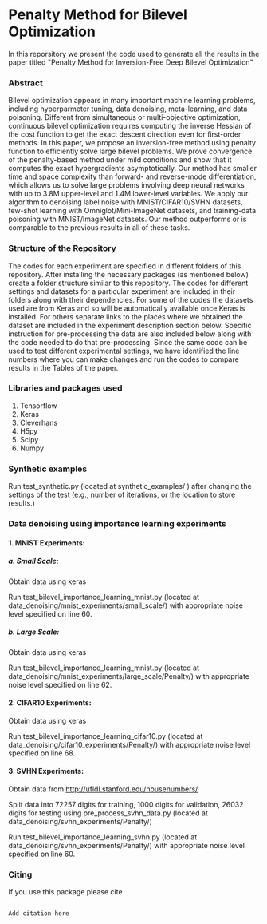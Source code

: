 # Penalty Method for Bilevel Optimization

In this reporsitory we present the code used to generate all the results in the paper titled "Penalty Method for Inversion-Free Deep Bilevel Optimization"

### Abstract
Bilevel optimization appears in many important machine learning problems, including hyperparmeter tuning, data denoising,  meta-learning, and data poisoning. Different from simultaneous or multi-objective optimization, continuous bilevel optimization requires computing the inverse Hessian of the cost function to get the exact descent direction even for first-order methods. In this paper, we propose an inversion-free method using penalty function to efficiently solve large bilevel problems. We prove convergence of the penalty-based method under mild conditions and show that it computes the exact hypergradients asymptotically. Our method has smaller time and space complexity than forward- and reverse-mode differentiation, which allows us to solve large problems involving deep neural networks with up to 3.8M  upper-level and 1.4M lower-level variables. We apply our algorithm to denoising label noise with MNIST/CIFAR10/SVHN datasets, few-shot learning with Omniglot/Mini-ImageNet datasets, and training-data  poisoning with MNIST/ImageNet datasets. Our method outperforms or is comparable to the previous results in all of these tasks.

### Structure of the Repository
The codes for each experiment are specified in different folders of this repository. After installing the necessary packages (as mentioned below) create a folder structure similar to this repository. The codes for different settings and datasets for a particular experiment are included in their folders along with their dependencies. For some of the codes the datasets used are from Keras and so will be automatically available once Keras is installed. For others separate links to the places where we obtained the dataset are included in the experiment description section below. Specific instruction for pre-processing the data are also included below along with the code needed to do that pre-processing. Since the same code can be used to test different experimental settings, we have identified the line numbers where you can make changes and run the codes to compare results in the Tables of the paper. 

### Libraries and packages used
1. Tensorflow
2. Keras
3. Cleverhans
4. H5py
5. Scipy
6. Numpy

### Synthetic examples
Run test_synthetic.py (located at synthetic_examples/ ) after changing the settings of the test (e.g., number of iterations, or the location to store results.)

### Data denoising using importance learning experiments
#### 1. MNIST Experiments:

##### a. Small Scale:
	
Obtain data using keras
	
Run test_bilevel_importance_learning_mnist.py (located at data_denoising/mnist_experiments/small_scale/)  with appropriate noise level specified on line 60.

##### b. Large Scale:

Obtain data using keras
   
Run test_bilevel_importance_learning_mnist.py (located at data_denoising/mnist_experiments/large_scale/Penalty/) with appropriate noise level specified on line 62. 

#### 2. CIFAR10 Experiments:

Obtain data using keras
	
Run test_bilevel_importance_learning_cifar10.py (located at data_denoising/cifar10_experiments/Penalty/) with appropriate noise level specified on line 68. 

#### 3. SVHN Experiments:

Obtain data from http://ufldl.stanford.edu/housenumbers/
	
Split data into 72257 digits for training, 1000 digits for validation, 26032 digits for testing using pre_process_svhn_data.py (located at data_denoising/svhn_experiments/Penalty/)
	
Run test_bilevel_importance_learning_svhn.py (located at data_denoising/svhn_experiments/Penalty/) with appropriate noise level specified on line 60. 

### Citing
If you use this package please cite
<pre>
<code>
Add citation here
</code>
</pre>
